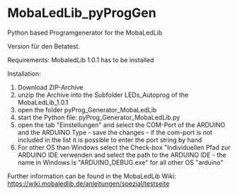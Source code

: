 # MobaLedLib_pyProgGen
Python based Programgenerator for the MobaLedLib

Version für den Betatest.

Requirements:
MobaledLib 1.0.1 has to be installed

Installation:
1. Download ZIP-Archive 
2. unzip the Archive into the Subfolder LEDs_Autoprog of the MobaLedLib_1.0.1
3. open the folder pyProg_Generator_MobaLedLib
4. start the Python file: pyProg_Generator_MobaLedLib.py
5. open the tab "Einstellungen" and select the COM-Port of the ARDUINO and the ARDUINO Type - save the changes - if the com-port is not included in the list it is possible to enter the port string by hand
6. For other OS than Windows select the Check-box "Individuellen Pfad zur ARDUINO IDE verwenden and select the path to the ARDUINO IDE - the name in Windows is "ARDUINO_DEBUG.exe" for all other OS "arduino"

Further information can be found in the MobaLedLib Wiki: https://wiki.mobaledlib.de/anleitungen/spezial/testseite

